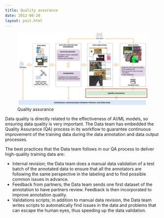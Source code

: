 ```yaml
---
title: Quality assurance
date: 2012-08-20
layout: post.html
---
```


<figure class="align-center">
 <img src="/assets/images/workflow_quality_assurance.jpg"/>
 <figcaption>Quality assurance</figcaption>
</figure>
 
Data quality is directly related to the effectiveness of AI/ML models, so ensuring data quality is very important. The Data team has embedded the Quality Assurance (QA) process in its workflow to guarantee continuous improvement of the training data during the data annotation and data output processes.

The best practices that the Data team follows in our QA process to deliver high-quality training data are:

- Internal revision; the Data team does a manual data validation of a test batch of the annotated data to ensure that all the annotators are following the same perspective in the labeling and to find possible common issues in advance.
- Feedback from partners; the Data team sends one first dataset of the annotation to have partners review. Feedback is then incorporated to improve annotation quality.
- Validations scripts; in addition to manual data revision, the Data team writes scripts to automatically find issues in the data and problems that can escape the human eyes, thus speeding up the data validation.
